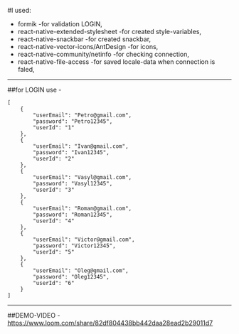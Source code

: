 #I used:
 * formik -for validation LOGIN,
 * react-native-extended-stylesheet -for created style-variables,
 * react-native-snackbar -for created snackbar,
 * react-native-vector-icons/AntDesign -for icons,
 * react-native-community/netinfo -for checking connection,
 * react-native-file-access -for saved locale-data when connection is faled,
 ***

##for LOGIN use - 
```
[
    {
        "userEmail": "Petro@gmail.com",
        "password": "Petro12345",
        "userId": "1"
    },
    {
        "userEmail": "Ivan@gmail.com",
        "password": "Ivan12345",
        "userId": "2"
    },
    {
        "userEmail": "Vasyl@gmail.com",
        "password": "Vasyl12345",
        "userId": "3"
    },
    {
        "userEmail": "Roman@gmail.com",
        "password": "Roman12345",
        "userId": "4"
    },
    {
        "userEmail": "Victor@gmail.com",
        "password": "Victor12345",
        "userId": "5"
    },
    {
        "userEmail": "Oleg@gmail.com",
        "password": "Oleg12345",
        "userId": "6"
    }
]
```

***
 ##DEMO-VIDEO - https://www.loom.com/share/82df804438bb442daa28ead2b29011d7
